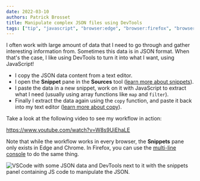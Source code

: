 ```yaml
---
date: 2022-03-10
authors: Patrick Brosset
title: Manipulate complex JSON files using DevTools
tags: ["tip", "javascript", "browser:edge", "browser:firefox", "browser:chrome"]
---
```

I often work with large amount of data that I need to go through and gather interesting information from. Sometimes this data is in JSON format. When that's the case, I like using DevTools to turn it into what I want, using JavaScript!

* I copy the JSON data content from a text editor.
* I open the **Snippet** pane in the **Sources** tool ([learn more about snippets](./use-scripts-as-snippets.md)).
* I paste the data in a new snippet, work on it with JavaScript to extract what I need (usually using array functions like `map` and `filter`).
* Finally I extract the data again using the `copy` function, and paste it back into my text editor ([learn more about copy](./copy-from-console.md)).

Take a look at the following video to see my workflow in action:

https://www.youtube.com/watch?v=W8s9UiEhaLE

Note that while the workflow works in every browser, the **Snippets** pane only exists in Edge and Chrome. In Firefox, you can use the [multi-line console](./multi-line-console.md) to do the same thing.

![VSCode with some JSON data and DevTools next to it with the snippets panel containing JS code to manipulate the JSON.](../../assets/img/manipulate-complex-json.png)
